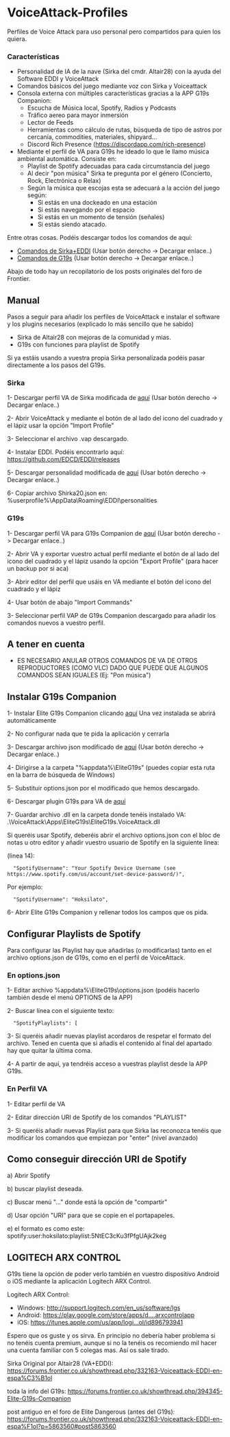 # VoiceAttack-Profiles
Perfiles de Voice Attack para uso personal pero compartidos para quien los quiera.

### Características
- Personalidad de IA de la nave (Sirka del cmdr. Altair28) con la ayuda del Software EDDI y VoiceAttack
- Comandos básicos del juego mediante voz con Sirka y Voiceattack
- Consola externa con múltiples características gracias a la APP G19s Companion:
  - Escucha de Música local, Spotify, Radios y Podcasts
  - Tráfico aereo para mayor inmersión
  - Lector de Feeds
  - Herramientas como cálculo de rutas, búsqueda de tipo de astros por cercanía, commodities, materiales, shipyard...
  - Discord Rich Presence (https://discordapp.com/rich-presence)
- Mediante el perfil de VA para G19s he ideado lo que le llamo música ambiental automática. Consiste en:
  - Playlist de Spotify adecuadas para cada circumstancia del juego
  - Al decir "pon música" Sirka te pregunta por el género (Concierto, Rock, Electrónica o Relax)
  - Según la música que escojas esta se adecuará a la acción del juego según:
    - Si estás en una dockeado en una estación
    - Si estás navegando por el espacio
    - Si estás en un momento de tensión (señales)
    - Si estás siendo atacado.

Entre otras cosas. Podéis descargar todos los comandos de aquí:

- [Comandos de Sirka+EDDI](https://raw.githubusercontent.com/hoksilato2/VoiceAttack-Profiles/master/VAPs/HoksilatoED-G19s.html) (Usar botón derecho -> Decargar enlace..)
- [Comandos de G19s](https://raw.githubusercontent.com/hoksilato2/VoiceAttack-Profiles/master/VAPs/HoksilatoED-G19s.html) (Usar botón derecho -> Decargar enlace..)

Abajo de todo hay un recopilatorio de los posts originales del foro de Frontier.

## Manual
Pasos a seguir para añadir los perfiles de VoiceAttack e instalar el software y los plugins necesarios (explicado lo más sencillo que he sabido)

- Sirka de Altair28 con mejoras de la comunidad y mias.
- G19s con funciones para playlist de Spotify

Si ya estáis usando a vuestra propia Sirka personalizada podéis pasar directamente a los pasos del G19s.


### Sirka
1- Descargar perfil VA de Sirka modificada de [aquí](https://github.com/hoksilato2/VoiceAttack-Profiles/raw/master/VAPs/HoksilatoED-Sirka+EDDI.vap) (Usar botón derecho -> Decargar enlace..)

2- Abrir VoiceAttack y mediante el botón de al lado del icono del cuadrado y el lápiz usar la opción "Import Profile"

3- Seleccionar el archivo .vap descargado.

4- Instalar EDDI. Podéis encontrarlo aquí: https://github.com/EDCD/EDDI/releases

5- Descargar personalidad modificada de [aquí](https://github.com/hoksilato2/VoiceAttack-Profiles/blob/master/Personalities/Shirka20.json) (Usar botón derecho -> Decargar enlace..)

6- Copiar archivo Shirka20.json en: %userprofile%\AppData\Roaming\EDDI\personalities


### G19s
1- Descargar perfil VA para G19s Companion de [aquí](https://github.com/hoksilato2/VoiceAttack-Profiles/raw/master/VAPs/HoksilatoED-G19s.vap) (Usar botón derecho -> Decargar enlace..)

2- Abrir VA y exportar vuestro actual perfil mediante el botón de al lado del icono del cuadrado y el lápiz usando la opción "Export Profile" (para hacer un backup por si aca)

3- Abrir editor del perfil que usáis en VA mediante el botón del icono del cuadrado y el lápiz

4- Usar botón de abajo "Import Commands"

3- Seleccionar perfil VAP de G19s Companion descargado para añadir los comandos nuevos a vuestro perfil.


## A tener en cuenta

- ES NECESARIO ANULAR OTROS COMANDOS DE VA DE OTROS REPRODUCTORES (COMO VLC) DADO QUE PUEDE QUE ALGUNOS COMANDOS SEAN IGUALES (Ej: "Pon música")


## Instalar G19s Companion
 1- Instalar Elite G19s Companion clicando [aquí](https://apps.magicmau.nl) Una vez instalada se abrirá automáticamente

 2- No configurar nada que te pida la aplicación y cerrarla

 3- Descargar archivo json modificado de [aquí](https://raw.githubusercontent.com/hoksilato2/Elite-G19s-Companion-Options/master/options.json) (Usar botón derecho -> Decargar enlace..)

 4- Dirigirse a la carpeta "%appdata%\EliteG19s" (puedes copiar esta ruta en la barra de búsqueda de Windows)

 5- Substituir options.json por el modificado que hemos descargado.

 6- Descargar plugin G19s para VA de [aquí](https://apps.magicmau.nl/EliteG19s-v...ack-latest.zip)

 7- Guardar archivo .dll en la carpeta donde tenéis instalado VA:
    .\VoiceAttack\Apps\EliteG19s\EliteG19s.VoiceAttack.dll

 Si queréis usar Spotify, deberéis abrir el archivo options.json con el bloc de notas u otro editor y añadir vuestro usuario de Spotify en la siguiente linea:

(linea 14):

      "SpotifyUsername": "Your Spotify Device Username (see https://www.spotify.com/us/account/set-device-password/)",

  Por ejemplo:

      "SpotifyUsername": "Hoksilato",

 6- Abrir Elite G19s Companion y rellenar todos los campos que os pida.


## Configurar Playlists de Spotify
Para configurar las Playlist hay que añadirlas (o modificarlas) tanto en el archivo options.json de G19s, como en el perfil de VoiceAttack.


### En options.json
1- Editar archivo %appdata%\EliteG19s\options.json (podéis hacerlo también desde el menú OPTIONS de la APP)

2- Buscar línea con el siguiente texto:

      "SpotifyPlaylists": [

3- Si queréis añadir nuevas playlist acordaros de respetar el formato del archivo. Tened en cuenta que si añadís el contenido al final del apartado hay que quitar la última coma.

4- A partir de aquí, ya tendréis acceso a vuestras playlist desde la APP G19s.

### En Perfil VA
1- Editar perfil de VA

2- Editar dirección URI de Spotify de los comandos "PLAYLIST"

3- Si queréis añadir nuevas Playlist para que Sirka las reconozca tenéis que modificar los comandos que empiezan por "enter" (nivel avanzado)


## Como conseguir dirección URI de Spotify

a) Abrir Spotify

b) buscar playlist deseada.

c) Buscar menú "..." donde está la opción de "compartir"

d) Usar opción "URI" para que se copie en el portapapeles.

e) el formato es como este: spotify:user:hoksilato:playlist:5NtEC3cKu3fPfgUAjk2keg

## LOGITECH ARX CONTROL
G19s tiene la opción de poder verlo también en vuestro dispositivo Android o iOS mediante la aplicación Logitech ARX Control.

Logitech ARX Control:
- Windows: http://support.logitech.com/en_us/software/lgs
- Android: https://play.google.com/store/apps/d....arxcontrolapp
- iOS: https://itunes.apple.com/us/app/logi...ol/id896793941


Espero que os guste y os sirva. En principio no debería haber problema si no tenéis cuenta premium, aunque si no la tenéis os recomiendo mil hacer una cuenta familiar con 5 colegas mas. Así os sale tirado.



Sirka Original por Altair28 (VA+EDDI):
https://forums.frontier.co.uk/showthread.php/332163-Voiceattack-EDDI-en-espa%C3%B1ol

toda la info del G19s:
https://forums.frontier.co.uk/showthread.php/394345-Elite-G19s-Companion

post antiguo en el foro de Elite Dangerous (antes del G19s):
https://forums.frontier.co.uk/showthread.php/332163-Voiceattack-EDDI-en-espa%F1ol?p=5863560#post5863560
